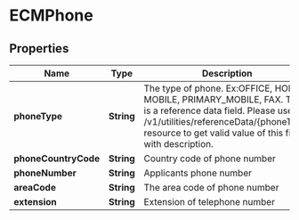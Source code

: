 # ECMPhone

## Properties
Name | Type | Description | Notes
------------ | ------------- | ------------- | -------------
**phoneType** | **String** | The type of phone. Ex:OFFICE, HOME, MOBILE, PRIMARY_MOBILE, FAX. This is a reference data field. Please use /v1/utilities/referenceData/{phoneType} resource to get valid value of this field with description. | 
**phoneCountryCode** | **String** | Country code of phone number | 
**phoneNumber** | **String** | Applicants phone number | 
**areaCode** | **String** | The area code of phone number |  [optional]
**extension** | **String** | Extension of telephone number |  [optional]
